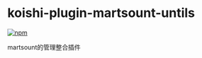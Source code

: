 # koishi-plugin-martsount-untils

[![npm](https://img.shields.io/npm/v/koishi-plugin-martsount-untils?style=flat-square)](https://www.npmjs.com/package/koishi-plugin-martsount-untils)

martsount的管理整合插件
